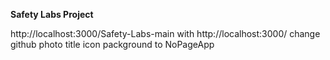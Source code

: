 **Safety Labs Project**

http://localhost:3000/Safety-Labs-main with http://localhost:3000/
change github photo
title icon 
packground to NoPageApp